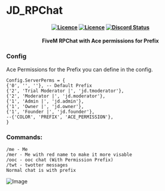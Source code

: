 # JD_RPChat
<h4 align="center">
	<a href="https://github.com/JokeDevil/JD_RPChat/releases/latest" title=""><img alt="Licence" src="https://img.shields.io/github/release/JokeDevil/JD_RPChat.svg"></a>
	<a href="LICENSE" title=""><img alt="Licence" src="https://img.shields.io/github/license/JokeDevil/JD_RPChat.svg"></a>
	<a href="https://discord.gg/m4BvmkG" title=""><img alt="Discord Status" src="https://discordapp.com/api/guilds/721339695199682611/widget.png"></a>
</h4>
<h4 align="center">
  FiveM RPChat with Ace permissions for Prefix
</h4>

### Config
Ace Permissions for the Prefix you can define in the config.
```
Config.ServerPerms = {
{'0', '', ''}, -- Default Prefix
{'2', 'Trial Moderator |', 'jd.tmoderator'},
{'2', 'Moderator |', 'jd.moderator'},
{'1', 'Admin |', 'jd.admin'},
{'1', 'Owner |', 'jd.owner'},
{'1', 'Founder |', 'jd.founder'},
--{'COLOR', 'PREFIX', 'ACE_PERMISSION'},
}
```

### Commands:
```
/me - Me
/mer - Me with red name to make it more visable
/ooc - ooc chat (With Permission Prefix)
/twt - twotter messages
Normal chat is with prefix
```

![Image](https://i.gyazo.com/470b74300f6f98b4d5b7f1f45b0944fd.png)
 
